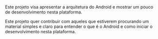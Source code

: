Este projeto visa apresentar a arquitetura do Android e mostrar um pouco de desenvolvimento nesta plataforma.

Este projeto quer contribuir com aqueles que estiverem procurando um material simples e claro para entender o que é o Android e como iniciar o desenvolvimento nesta plataforma.